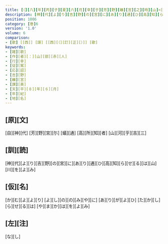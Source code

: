```yaml
---
title: [（][八][年][丙][子][夏][六][月][幸][于][芳][野][離][宮][之][時][山]<[邊]>[宿][祢][赤][人][應][詔][作][歌][一][首][[并][短][歌]][）][反][歌][一][首]
description: [神][代][よ][り][吉][野][の][宮][に][あ][り][通][ひ][高][知][ら][せ][る][は][山][川][を][よ][み]
position: 1006
category: [巻]6
version: '1.0'
volume: 6
comparison:
- [歌] [[西]] [謌] [[西][（][訂][正][）]] [歌]
keywords:
- [雑][歌]
- [作][者][：][山][部][赤][人]
- [行][幸]
- [従][駕]
- [応][詔]
- [吉][野]
- [離][宮]
- [讃][美]
- [天][平][８][年][６][月]
- [年][紀]
- [地][名]
---
```


## [原][文]

[自][神][代] [芳][野][宮][尓] [蟻][通] [高][所][知][者] [山][河][乎][吉][三]

## [訓][読]

[神][代][よ][り][吉][野][の][宮][に][あ][り][通][ひ][高][知][ら][せ][る][は][山][川][を][よ][み]

## [仮][名]

[か][む][よ][よ][り] [よ][し][の][の][み][や][に] [あ][り][が][よ][ひ] [た][か][し][ら][せ][る][は] [や][ま][か][は][を][よ][み]

## [左][注]

[な][し]

